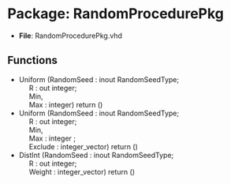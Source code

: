 # Package: RandomProcedurePkg

- **File**: RandomProcedurePkg.vhd
## Functions
- Uniform <font id="function_arguments">(RandomSeed : inout RandomSeedType;<br><span style="padding-left:20px"> R : out integer;<br><span style="padding-left:20px"> Min,<br><span style="padding-left:20px"> Max : integer) </font> <font id="function_return">return ()</font>
- Uniform <font id="function_arguments">(RandomSeed : inout RandomSeedType;<br><span style="padding-left:20px"> R : out integer;<br><span style="padding-left:20px"> Min,<br><span style="padding-left:20px"> Max : integer ;<br><span style="padding-left:20px"> Exclude : integer_vector) </font> <font id="function_return">return ()</font>
- DistInt <font id="function_arguments">(RandomSeed : inout RandomSeedType;<br><span style="padding-left:20px"> R : out integer;<br><span style="padding-left:20px"> Weight : integer_vector) </font> <font id="function_return">return ()</font>

